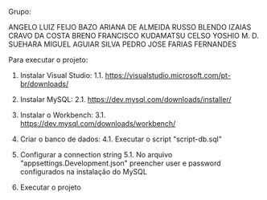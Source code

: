 ﻿Grupo:

ANGELO LUIZ FEIJO BAZO
ARIANA DE ALMEIDA RUSSO
BLENDO IZAIAS CRAVO DA COSTA
BRENO FRANCISCO KUDAMATSU
CELSO YOSHIO M. D. SUEHARA
MIGUEL AGUIAR SILVA
PEDRO JOSE FARIAS FERNANDES

Para executar o projeto:

1. Instalar Visual Studio:
1.1. https://visualstudio.microsoft.com/pt-br/downloads/

2. Instalar MySQL:
2.1. https://dev.mysql.com/downloads/installer/

3. Instalar o Workbench:
3.1. https://dev.mysql.com/downloads/workbench/

4. Criar o banco de dados:
4.1. Executar o script "script-db.sql"

5. Configurar a connection string
5.1. No arquivo "appsettings.Development.json" preencher user e password configurados na instalação do MySQL

6. Executar o projeto
